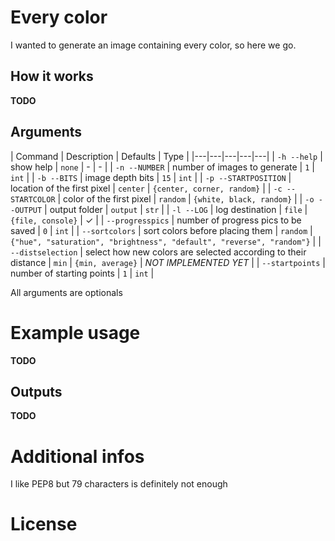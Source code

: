 # Every color

I wanted to generate an image containing every color, so here we go.

## How it works

**TODO**

## Arguments
| Command | Description | Defaults | Type |
|---|---|---|---|---|
| `-h --help` | show help | `none` | - | - |
| `-n --NUMBER` | number of images to generate | `1` | `int` |
| `-b --BITS` | image depth bits | `15` | `int` |
| `-p --STARTPOSITION` | location of the first pixel  | `center` | `{center, corner, random}` |
| `-c --STARTCOLOR` | color of the first pixel | `random` | `{white, black, random}` |
| `-o --OUTPUT` | output folder | `output` | `str` |
| `-l --LOG` | log destination | `file` | `{file, console}` | ✓ |
| `--progresspics` | number of progress pics to be saved | `0` | `int` |
| `--sortcolors` | sort colors before placing them | `random` | `{"hue", "saturation", "brightness", "default", "reverse", "random"}` |
| `--distselection` | select how new colors are selected according to their distance | `min` | `{min, average}` | *NOT IMPLEMENTED YET* |
| `--startpoints` | number of starting points | `1` | `int` |

All arguments are optionals

# Example usage
**TODO**

## Outputs

**TODO**


# Additional infos

I like PEP8 but 79 characters is definitely not enough

# License
